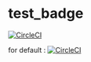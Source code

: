 # test_badge

[![CircleCI](https://circleci.com/gh/HennaAbbas/test_badge/tree/test-1.svg?style=svg)](https://circleci.com/gh/HennaAbbas/test_badge/tree/test-1)


for default : 
[![CircleCI](https://circleci.com/gh/HennaAbbas/test_badge.svg?style=svg)](https://circleci.com/gh/HennaAbbas/test_badge)
